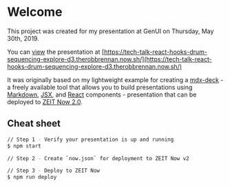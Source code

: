# Welcome

This project was created for my presentation at GenUI on Thursday, May 30th, 2019.

You can [view](https://tech-talk-react-hooks-drum-sequencing-explore-d3.therobbrennan.now.sh/) the presentation at [https://tech-talk-react-hooks-drum-sequencing-explore-d3.therobbrennan.now.sh/](https://tech-talk-react-hooks-drum-sequencing-explore-d3.therobbrennan.now.sh/)

It was originally based on my lightweight example for creating a [mdx-deck](https://github.com/jxnblk/mdx-deck) - a freely available tool that allows you to build presentations using [Markdown](https://daringfireball.net/projects/markdown/syntax), [JSX](https://reactjs.org/docs/introducing-jsx.htmlreac), and [React](https://reactjs.org) components - presentation that can be deployed to [ZEIT Now 2.0](https://zeit.co/now).

## Cheat sheet

```sh
// Step 1 - Verify your presentation is up and running
$ npm start

// Step 2 - Create `now.json` for deployment to ZEIT Now v2

// Step 3 - Deploy to ZEIT Now
$ npm run deploy

```
